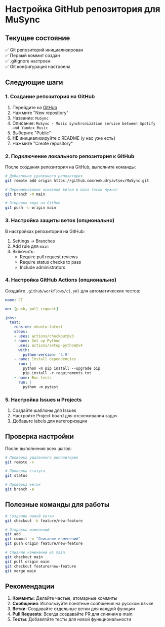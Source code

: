 # Настройка GitHub репозитория для MuSync

## Текущее состояние

✅ Git репозиторий инициализирован  
✅ Первый коммит создан  
✅ .gitignore настроен  
✅ Git конфигурация настроена  

## Следующие шаги

### 1. Создание репозитория на GitHub

1. Перейдите на [GitHub](https://github.com)
2. Нажмите "New repository"
3. Название: `MuSync`
4. Описание: `MuSync - Music synchronization service between Spotify and Yandex Music`
5. Выберите "Public"
6. **НЕ** инициализируйте с README (у нас уже есть)
7. Нажмите "Create repository"

### 2. Подключение локального репозитория к GitHub

После создания репозитория на GitHub, выполните команды:

```bash
# Добавление удаленного репозитория
git remote add origin https://github.com/eekudryavtsev/MuSync.git

# Переименование основной ветки в main (если нужно)
git branch -M main

# Отправка кода на GitHub
git push -u origin main
```

### 3. Настройка защиты веток (опционально)

В настройках репозитория на GitHub:

1. Settings → Branches
2. Add rule для `main`
3. Включить:
   - Require pull request reviews
   - Require status checks to pass
   - Include administrators

### 4. Настройка GitHub Actions (опционально)

Создайте `.github/workflows/ci.yml` для автоматических тестов:

```yaml
name: CI

on: [push, pull_request]

jobs:
  test:
    runs-on: ubuntu-latest
    steps:
    - uses: actions/checkout@v3
    - name: Set up Python
      uses: actions/setup-python@v4
      with:
        python-version: '3.9'
    - name: Install dependencies
      run: |
        python -m pip install --upgrade pip
        pip install -r requirements.txt
    - name: Run tests
      run: |
        python -m pytest
```

### 5. Настройка Issues и Projects

1. Создайте шаблоны для Issues
2. Настройте Project board для отслеживания задач
3. Добавьте labels для категоризации

## Проверка настройки

После выполнения всех шагов:

```bash
# Проверка удаленного репозитория
git remote -v

# Проверка статуса
git status

# Проверка веток
git branch -a
```

## Полезные команды для работы

```bash
# Создание новой ветки
git checkout -b feature/new-feature

# Отправка изменений
git add .
git commit -m "Описание изменений"
git push origin feature/new-feature

# Слияние изменений из main
git checkout main
git pull origin main
git checkout feature/new-feature
git merge main
```

## Рекомендации

1. **Коммиты**: Делайте частые, атомарные коммиты
2. **Сообщения**: Используйте понятные сообщения на русском языке
3. **Ветки**: Создавайте отдельные ветки для каждой функции
4. **Pull Requests**: Всегда создавайте PR для слияния в main
5. **Тесты**: Добавляйте тесты для новой функциональности
